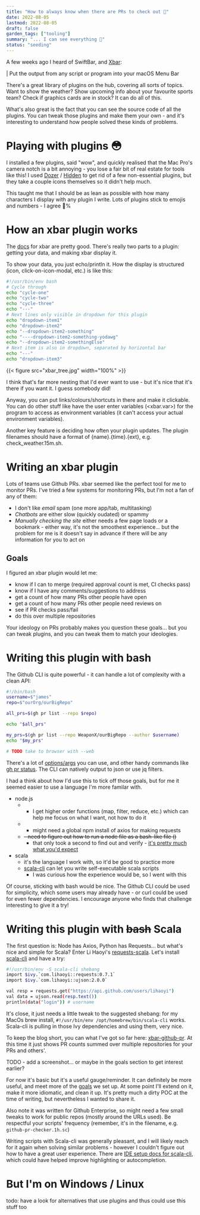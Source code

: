 ```yaml
---
title: "How to always know when there are PRs to check out 🔮"
date: 2022-08-05
lastmod: 2022-08-05
draft: false
garden_tags: ["tooling"]
summary: "... I can see everything 👀"
status: "seeding"
---
```


A few weeks ago I heard of SwiftBar, and [Xbar](https://xbarapp.com/):

| Put the output from any script or program into your macOS Menu Bar

There's a great library of plugins on the hub, covering all sorts of topics. Want to show the weather? Show upcoming info about your favourite sports team? Check if graphics cards are in stock? It can do all of this.

What's also great is the fact that you can see the source code of all the plugins. You can tweak those plugins and make them your own - and it's interesting to understand how people solved these kinds of problems.

# Playing with plugins 😳

I installed a few plugins, said "wow", and quickly realised that the Mac Pro's camera notch is a bit annoying - you lose a fair bit of real estate for tools like this! I used [Dozer](https://github.com/Mortennn/Dozer) / [Hidden](https://github.com/dwarvesf/hidden) to get rid of a few non-essential plugins, but they take a couple icons themselves so it didn't help much.

This taught me that I should be as lean as possible with how many characters I display with any plugin I write. Lots of plugins stick to emojis and numbers - I agree 💯%

# How an xbar plugin works

The [docs](https://github.com/matryer/xbar-plugins/blob/main/CONTRIBUTING.md) for xbar are pretty good. There's really two parts to a plugin: getting your data, and making xbar display it. 

To show your data, you just echo/println it. How the display is structured (icon, click-on-icon-modal, etc.) is like this:

```bash
#!/usr/bin/env bash
# Cycle through 
echo "cycle-one"
echo "cycle-two"
echo "cycle-three"
echo "---"
# Next lines only visible in dropdown for this plugin
echo "dropdown-item1"
echo "dropdown-item2"
echo "--dropdown-item2-something"
echo "----dropdown-item2-something-yodawg"
echo "--dropdown-item2-somethingElse"
# Next item is also in dropdown, separated by horizontal bar
echo "---"
echo "dropdown-item3"
```

{{< figure src="xbar_tree.jpg" width="100%" >}}

I think that's far more nesting that I'd ever want to use - but it's nice that it's there if you want it. I guess somebody did!

Anyway, you can put links/colours/shortcuts in there and make it clickable. You can do other stuff like have the user enter variables (<xbar.var>) for the program to access as environment variables (it can't access your actual environment variables).

Another key feature is deciding how often your plugin updates. The plugin filenames should have a format of {name}.{time}.{ext}, e.g. check_weather.15m.sh.

# Writing an xbar plugin

Lots of teams use Github PRs. xbar seemed like the perfect tool for me to monitor PRs. I've tried a few systems for monitoring PRs, but I'm not a fan of any of them:

- I don't like *email* spam (one more app/tab, multitasking) 
- *Chatbots* are either slow (quickly oudated) or spammy
- *Manually checking the site* either needs a few page loads or a bookmark - either way, it's not the smoothest experience... but the problem for me is it doesn't say in advance if there will be any information for you to act on

## Goals
 
I figured an xbar plugin would let me:
- know if I can to merge (required approval count is met, CI checks pass)
- know if I have any comments/suggestions to address
- get a count of how many PRs other people have open
- get a count of how many PRs other people need reviews on
- see if PR checks pass/fail
- do this over multiple repositories

Your ideology on PRs probably makes you question these goals... but you can tweak plugins, and you can tweak them to match your ideologies. 

# Writing this plugin with bash

The Github CLI is quite powerful - it can handle a lot of complexity with a clean API:

```bash
#!/bin/bash
username=$"james"
repo=$"ourOrg/ourBigRepo"

all_prs=$(gh pr list --repo $repo)

echo "$all_prs"

my_prs=$(gh pr list --repo WeaponX/ourBigRepo --author $username)
echo "$my_prs"

# TODO take to browser with --web
```

There's a lot of [options/args](https://cli.github.com/manual/gh_pr_list) you can use, and other handy commands like [gh pr status](https://cli.github.com/manual/gh_pr_status). The CLI can natively output to json or use jq filters.

I had a think about how I'd use this to tick off those goals, but for me it seemed easier to use a language I'm more familar with. 

- node.js
    - + I get higher order functions (map, filter, reduce, etc.) which can help me focus on what I want, not how to do it
    - - might need a global npm install of axios for making requests
    - ~~- need to figure out how to run a node file as a bash-like file ()~~
        - that only took a second to find out and verify - [it's pretty much what you'd expect](https://stackoverflow.com/a/24183402/4261132)
- scala
    - it's the language I work with, so it'd be good to practice more 
    - [scala-cli](https://scala-cli.virtuslab.org/docs/guides/scripts#self-executable-scala-script) can let you write self-executable scala scripts
        - I was curious how the experience would be, so I went with this


Of course, sticking with bash would be nice. The Github CLI could be used for simplicity, which some users may already have - or curl could be used for even fewer dependencies. I encourage anyone who finds that challenge interesting to give it a try!

# Writing this plugin with ~~bash~~ Scala

The first question is: Node has Axios, Python has Requests... but what's nice and simple for Scala? Enter Li Haoyi's [requests-scala](https://github.com/com-lihaoyi/requests-scala). Let's install [scala-cli](https://scala-cli.virtuslab.org/install) and have a try:

```bash
#!/usr/bin/env -S scala-cli shebang
import $ivy.`com.lihaoyi::requests:0.7.1`
import $ivy.`com.lihaoyi::ujson:2.0.0`

val resp = requests.get("https://api.github.com/users/lihaoyi")
val data = ujson.read(resp.text())
println(data("login")) # username
```

It's close, it just needs a little tweak to the suggested shebang: for my MacOs brew install, `#!/usr/bin/env /opt/homebrew/bin/scala-cli` works. Scala-cli is pulling in those Ivy dependencies and using them, very nice.

To keep the blog short, you can what I've got so far here: [xbar-github-pr](https://github.com/IdiosApps/xbar-github-pr). At this time it just shows PR counts summed over multiple repositories for your PRs and others'.

TODO - add a screenshot... or maybe in the goals section to get interest earlier?

For now it's basic but it's a useful gauge/reminder. It can definitely be more useful, and meet more of the [goals](#goals) we set up. At some point I'll extend on it, make it more idiomatic, and clean it up. It's pretty much a dirty POC at the time of writing, but nevertheless I wanted to share it.

Also note it was written for Github Enterprise, so might need a few small tweaks to work for public repos (mostly around the URLs used). Be respectful your scripts' frequency (remember, it's in the filename, e.g. `github-pr-checker.1h.sc`)

Writing scripts with Scala-cli was generally pleasant, and I will likely reach for it again when solving similar problems - however I couldn't figure out how to have a great user experience. There are [IDE setup docs for scala-cli](https://scala-cli.virtuslab.org/docs/commands/setup-ide/), which could have helped improve highlighting or autocompletion.

# But I'm on Windows / Linux

todo: have a look for alternatives that use plugins and thus could use this stuff too